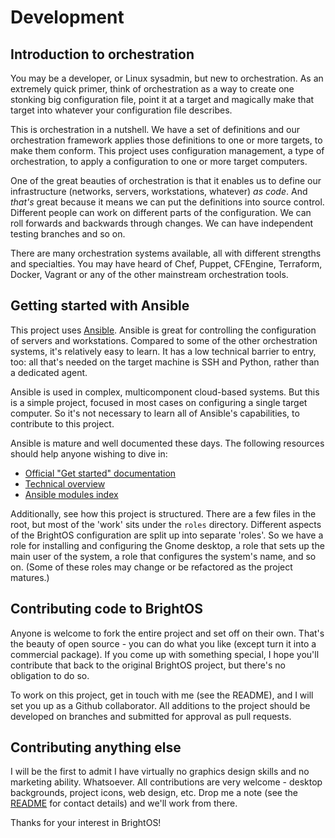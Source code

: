 # Development

## Introduction to orchestration

You may be a developer, or Linux sysadmin, but new to orchestration. As an
extremely quick primer, think of orchestration as a way to create one stonking
big configuration file, point it at a target and magically make that target into
whatever your configuration file describes.

This is orchestration in a nutshell. We have a set of definitions and our
orchestration framework applies those definitions to one or more targets, to
make them conform. This project uses configuration management, a type of
orchestration, to apply a configuration to one or more target computers.

One of the great beauties of orchestration is that it enables us to define our
infrastructure (networks, servers, workstations, whatever) *as code*. And
*that's* great because it means we can put the definitions into source control.
Different people can work on different parts of the configuration. We can roll
forwards and backwards through changes. We can have independent testing branches
and so on.

There are many orchestration systems available, all with different strengths and
specialties. You may have heard of Chef, Puppet, CFEngine, Terraform, Docker,
Vagrant or any of the other mainstream orchestration tools. 

## Getting started with Ansible

This project uses [Ansible](https://www.ansible.com/). Ansible is great for
controlling the configuration of servers and workstations. Compared to some of
the other orchestration systems, it's relatively easy to learn. It has a low
technical barrier to entry, too: all that's needed on the target machine is SSH
and Python, rather than a dedicated agent.

Ansible is used in complex, multicomponent cloud-based systems. But this is a
simple project, focused in most cases on configuring a single target computer.
So it's not necessary to learn all of Ansible's capabilities, to contribute to
this project.

Ansible is mature and well documented these days. The following resources should
help anyone wishing to dive in:

* [Official "Get started" documentation](https://www.ansible.com/resources/get-started)
* [Technical overview](https://www.ansible.com/overview/how-ansible-works)
* [Ansible modules index](https://docs.ansible.com/ansible/latest/modules/modules_by_category.html)

Additionally, see how this project is structured. There are a few files in the
root, but most of the 'work' sits under the `roles` directory. Different
aspects of the BrightOS configuration are split up into separate
'roles'. So we have a role for installing and configuring the Gnome desktop, a
role that sets up the main user of the system, a role that configures the
system's name, and so on. (Some of these roles may change or be refactored as
the project matures.)

## Contributing code to BrightOS

Anyone is welcome to fork the entire project and set off on their own. That's
the beauty of open source - you can do what you like (except turn it into a
commercial package). If you come up with something special, I hope you'll
contribute that back to the original BrightOS project, but there's no
obligation to do so.

To work on this project, get in touch with me (see the README), and I will set
you up as a Github collaborator. All additions to the project should be
developed on branches and submitted for approval as pull requests.

## Contributing anything else

I will be the first to admit I have virtually no graphics design skills and no
marketing ability. Whatsoever. All contributions are very welcome - desktop
backgrounds, project icons, web design, etc. Drop me a note (see the
[README](../README.md) for contact details) and we'll work from there.

Thanks for your interest in BrightOS!